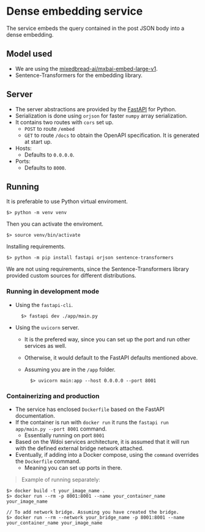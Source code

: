 # Dense embedding service

The service embeds the query contained in the post JSON body into a dense embedding.

## Model used

- We are using the [mixedbread-ai/mxbai-embed-large-v1](https://huggingface.co/mixedbread-ai/mxbai-embed-large-v1).
- Sentence-Transformers for the embedding library.

## Server

- The server abstractions are provided by the [FastAPI](https://fastapi.tiangolo.com/) for Python.
- Serialization is done using `orjson` for faster `numpy` array serialization. 
- It contains two routes with `cors` set up.
    - `POST` to route `/embed`
    - `GET` to route `/docs` to obtain the OpenAPI specification. It is generated at start up.
- Hosts:
    - Defaults to `0.0.0.0`.
- Ports:
    - Defaults to `8000`.

## Running

It is preferable to use Python virtual enviroment.

    $> python -m venv venv

Then you can activate the enviroment.

    $> source venv/bin/activate

Installing requirements.

    $> python -m pip install fastapi orjson sentence-transformers

We are not using requirements, since the Sentence-Transformers library provided custom sources for different distributions.

### Running in development mode

- Using the `fastapi-cli`.

        $> fastapi dev ./app/main.py

- Using the `uvicorn` server.
    - It is the prefered way, since you can set up the port and run other services as well.
    - Otherwise, it would default to the FastAPI defaults mentioned above.
    - Assuming you are in the `/app` folder.

            $> uvicorn main:app --host 0.0.0.0 --port 8001

### Containerizing and production

- The service has enclosed `Dockerfile` based on the FastAPI documentation.
- If the container is run with `docker run` it runs the `fastapi run app/main.py --port 8001` command.
    - Essentially running on port `8001`
- Based on the Wdoi services architecture, it is assumed that it will run with the defined external bridge network attached.
- Eventually, if adding into a Docker compose, using the `command` overrides the `Dockerfile` command.
    - Meaning you can set up ports in there.

> Example of running separately:

    $> docker build -t your_image_name .
    $> docker run --rm -p 8001:8001 --name your_container_name your_image_name 

    // To add network bridge. Assuming you have created the bridge.
    $> docker run --rm --network your_bridge_name -p 8001:8001 --name your_container_name your_image_name 
